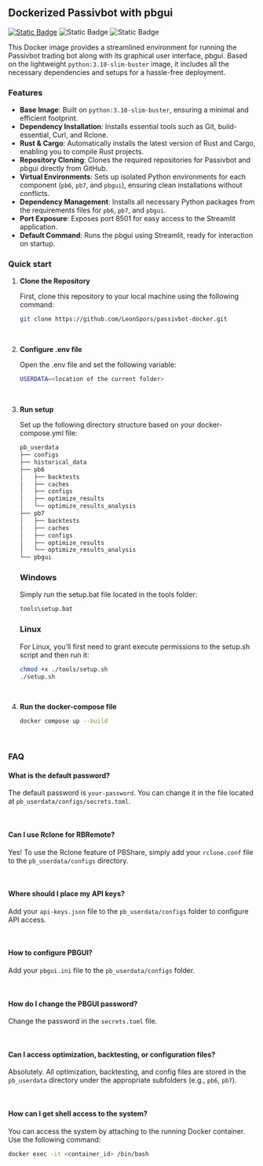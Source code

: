 ## Dockerized Passivbot with pbgui

[![Static Badge](https://img.shields.io/badge/docker-pull-blue)](https://hub.docker.com/r/halfbax/passivbot)
![Static Badge](https://img.shields.io/badge/Compatible%20with-Passivbot%20v6-green)
![Static Badge](https://img.shields.io/badge/Compatible%20with-Passivbot%20v7-green)



This Docker image provides a streamlined environment for running the Passivbot trading bot along with its graphical user interface, pbgui. Based on the lightweight `python:3.10-slim-buster` image, it includes all the necessary dependencies and setups for a hassle-free deployment.

### Features

- **Base Image**: Built on `python:3.10-slim-buster`, ensuring a minimal and efficient footprint.
- **Dependency Installation**: Installs essential tools such as Git, build-essential, Curl, and Rclone.
- **Rust & Cargo**: Automatically installs the latest version of Rust and Cargo, enabling you to compile Rust projects.
- **Repository Cloning**: Clones the required repositories for Passivbot and pbgui directly from GitHub.
- **Virtual Environments**: Sets up isolated Python environments for each component (`pb6`, `pb7`, and `pbgui`), ensuring clean installations without conflicts.
- **Dependency Management**: Installs all necessary Python packages from the requirements files for `pb6`, `pb7`, and `pbgui`.
- **Port Exposure**: Exposes port 8501 for easy access to the Streamlit application.
- **Default Command**: Runs the pbgui using Streamlit, ready for interaction on startup.

### Quick start
1. **Clone the Repository**
   
    First, clone this repository to your local machine using the following command:

    ```bash
    git clone https://github.com/LeonSpors/passivbot-docker.git
    ```
    
    <br>

2. **Configure .env file**
   
    Open the .env file and set the following variable:

    ```bash
    USERDATA=<location of the current folder>
    ```

    <br>

3. **Run setup**

    Set up the following directory structure based on your docker-compose.yml file:

    ```bash
    pb_userdata
    ├── configs
    ├── historical_data
    ├── pb6
    │   ├── backtests
    │   ├── caches
    │   ├── configs
    │   ├── optimize_results
    │   └── optimize_results_analysis
    ├── pb7
    │   ├── backtests
    │   ├── caches
    │   ├── configs
    │   ├── optimize_results
    │   └── optimize_results_analysis
    └── pbgui
    ```

    ### Windows

    Simply run the setup.bat file located in the tools folder:

    ```bash
    tools\setup.bat
    ```

    ### Linux

    For Linux, you’ll first need to grant execute permissions to the setup.sh script and then run it:

    ```bash
    chmod +x ./tools/setup.sh
    ./setup.sh
    ```

    <br>

4. **Run the docker-compose file**
    ```bash
    docker compose up --build
    ```

<br>

### FAQ

#### What is the default password?
The default password is `your-password`. You can change it in the file located at `pb_userdata/configs/secrets.toml`.

<br>

#### Can I use Rclone for RBRemote?
Yes! To use the Rclone feature of PBShare, simply add your `rclone.conf` file to the `pb_userdata/configs` directory.

<br>

#### Where should I place my API keys?
Add your `api-keys.json` file to the `pb_userdata/configs` folder to configure API access.

<br>

#### How to configure PBGUI?
Add your `pbgui.ini` file to the `pb_userdata/configs` folder.

<br>

#### How do I change the PBGUI password?
Change the password in the `secrets.toml` file.

<br>

#### Can I access optimization, backtesting, or configuration files?
Absolutely. All optimization, backtesting, and config files are stored in the `pb_userdata` directory under the appropriate subfolders (e.g., `pb6`, `pb7`).

<br>

#### How can I get shell access to the system?
You can access the system by attaching to the running Docker container. Use the following command:

```bash
docker exec -it <container_id> /bin/bash
```


